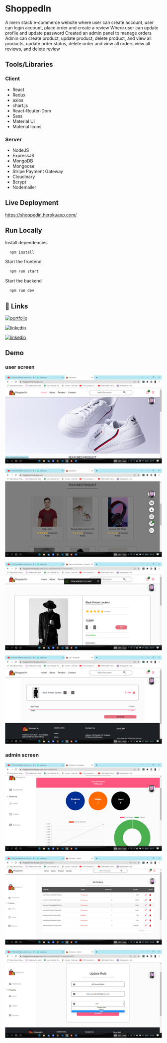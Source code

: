 
# ShoppedIn

A mern stack e-commerce website where user can create account, user can login account,
place order and create a review 
Where user can update profile and update password
Created an admin panel to manage orders 
Admin can create product, update product, delete product, and view all products, update order status, delete order and view all orders
view all reviews, and delete review





## Tools/Libraries
### Client

- React
- Redux
- axios 
- chart.js
- React-Router-Dom
- Sass 
- Material UI
- Material Icons

### Server

- NodeJS
- ExpressJS
- MongoDB
- Mongoose
- Stripe Payment Gateway
- Cloudinary
- Bcrypt
- Nodemailer
## Live Deployment
https://shoppedin.herokuapp.com/



## Run Locally

Install dependencies

```bash
  npm install
```

Start the  frontend

```bash
  npm run start
```
Start the  backend

```bash
  npm run dev
```


## 🔗 Links
[![portfolio](https://img.shields.io/badge/my_portfolio-000?style=for-the-badge&logo=ko-fi&logoColor=white)](https://thesunnymallick.github.io/portfolio.github.io/?fbclid=IwAR3npLl9wrY9kaW4Hbi593NdVOH1mk3mc2JVz6lII905XQYGdv9P4WZ3sS4)

[![linkedin](https://img.shields.io/badge/linkedin-0A66C2?style=for-the-badge&logo=linkedin&logoColor=white)](https://www.linkedin.com/in/thesunnymallick/)

[![linkedin](https://img.shields.io/badge/instagram-e95950?style=for-the-badge&logo=instagram&logoColor=white)](https://www.instagram.com/themallicksunny/)


## Demo
### user screen
![App Screenshot](https://github.com/thesunnymallick/mernStackProjectShoppedIn/blob/main/Screenshot/Screenshot%20(4).png?raw=true)

![App Screenshot](https://github.com/thesunnymallick/mernStackProjectShoppedIn/blob/main/Screenshot/Screenshot%20(7).png?raw=true)

![App Screenshot](https://github.com/thesunnymallick/mernStackProjectShoppedIn/blob/main/Screenshot/Screenshot%20(12).png?raw=true)

![App Screenshot](https://github.com/thesunnymallick/mernStackProjectShoppedIn/blob/main/Screenshot/Screenshot%20(13).png?raw=true)

### admin screen

![App Screenshot](https://github.com/thesunnymallick/mernStackProjectShoppedIn/blob/main/Screenshot/Screenshot%20(19).png?raw=true)

![App Screenshot](https://github.com/thesunnymallick/mernStackProjectShoppedIn/blob/main/Screenshot/Screenshot%20(30).png?raw=true)

![App Screenshot](https://github.com/thesunnymallick/mernStackProjectShoppedIn/blob/main/Screenshot/Screenshot%20(28).png?raw=true)



